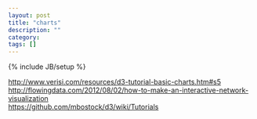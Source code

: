 ```yaml
---
layout: post
title: "charts"
description: ""
category: 
tags: []
---
```

{% include JB/setup %}

<http://www.verisi.com/resources/d3-tutorial-basic-charts.htm#s5>  
<http://flowingdata.com/2012/08/02/how-to-make-an-interactive-network-visualization>  
<https://github.com/mbostock/d3/wiki/Tutorials>  
